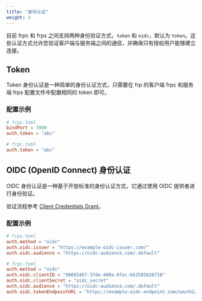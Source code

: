 ```yaml
---
title: "身份认证"
weight: 3
---
```


目前 frpc 和 frps 之间支持两种身份验证方式，`token` 和 `oidc`，默认为 `token`。这些认证方式允许您验证客户端与服务端之间的通信，并确保只有授权用户能够建立连接。

## Token

Token 身份认证是一种简单的身份认证方式，只需要在 frp 的客户端 frpc 和服务端 frps 配置文件中配置相同的 token 即可。

### 配置示例

```toml
# frps.toml
bindPort = 7000
auth.token = "abc"
```

```toml
# frpc.toml
auth.token = "abc"
```

## OIDC (OpenID Connect) 身份认证

OIDC 身份认证是一种基于开放标准的身份认证方式，它通过使用 OIDC 提供者进行身份验证。

验证流程参考 [Client Credentials Grant](https://tools.ietf.org/html/rfc6749#section-4.4)。

### 配置示例

```toml
# frps.toml
auth.method = "oidc"
auth.oidc.issuer = "https://example-oidc-issuer.com/"
auth.oidc.audience = "https://oidc-audience.com/.default"
```

```toml
# frpc.toml
auth.method = "oidc"
auth.oidc.clientID = "98692467-37de-409a-9fac-bb2585826f18"
auth.oidc.clientSecret = "oidc_secret"
auth.oidc.audience = "https://oidc-audience.com/.default"
auth.oidc.tokenEndpointURL = "https://example-oidc-endpoint.com/oauth2/v2.0/token"
```
